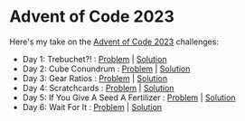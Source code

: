 # Advent of Code 2023

Here's my take on the [Advent of Code 2023](https://adventofcode.com/) challenges:

- Day 1: Trebuchet?! : [Problem](https://adventofcode.com/2023/day/1) | [Solution](solutions/day-1/solution.js)
- Day 2: Cube Conundrum : [Problem](https://adventofcode.com/2023/day/2) | [Solution](solutions/day-2/solution.js)
- Day 3: Gear Ratios : [Problem](https://adventofcode.com/2023/day/3) | [Solution](solutions/day-3/solution.js)
- Day 4: Scratchcards : [Problem](https://adventofcode.com/2023/day/4) | [Solution](solutions/day-4/solution.js)
- Day 5: If You Give A Seed A Fertilizer : [Problem](https://adventofcode.com/2023/day/5) | [Solution](solutions/day-5/solution.js)
- Day 6: Wait For It : [Problem](https://adventofcode.com/2023/day/6) | [Solution](solutions/day-6/solution.js)